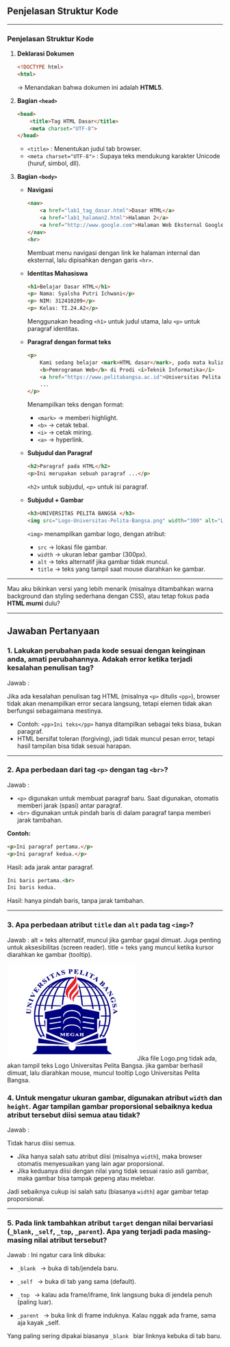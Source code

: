 

## Penjelasan Struktur Kode

---

###  Penjelasan Struktur Kode

1. **Deklarasi Dokumen**

   ```html
   <!DOCTYPE html>
   <html>
   ```

   → Menandakan bahwa dokumen ini adalah **HTML5**.

2. **Bagian `<head>`**

   ```html
   <head>
       <title>Tag HTML Dasar</title>
       <meta charset="UTF-8">
   </head>
   ```

   * `<title>` : Menentukan judul tab browser.
   * `<meta charset="UTF-8">` : Supaya teks mendukung karakter Unicode (huruf, simbol, dll).

3. **Bagian `<body>`**

   * **Navigasi**

     ```html
     <nav> 
         <a href="lab1_tag_dasar.html">Dasar HTML</a> 
         <a href="lab1_halaman2.html">Halaman 2</a> 
         <a href="http://www.google.com">Halaman Web Eksternal Google</a> 
     </nav> 
     <hr>
     ```

      Membuat menu navigasi dengan link ke halaman internal dan eksternal, lalu dipisahkan dengan garis `<hr>`.

   * **Identitas Mahasiswa**

     ```html
     <h1>Belajar Dasar HTML</h1>
     <p> Nama: Syalsha Putri Ichwani</p>
     <p> NIM: 312410209</p>
     <p> Kelas: TI.24.A2</p>
     ```

      Menggunakan heading `<h1>` untuk judul utama, lalu `<p>` untuk paragraf identitas.

   * **Paragraf dengan format teks**

     ```html
     <p> 
         Kami sedang belajar <mark>HTML dasar</mark>, pada mata kuliah 
         <b>Pemrograman Web</b> di Prodi <i>Teknik Informatika</i> 
         <a href="https://www.pelitabangsa.ac.id">Universitas Pelita Bangsa</a>. 
         ...
     </p>
     ```

      Menampilkan teks dengan format:

     * `<mark>` → memberi highlight.
     * `<b>` → cetak tebal.
     * `<i>` → cetak miring.
     * `<a>` → hyperlink.

   * **Subjudul dan Paragraf**

     ```html
     <h2>Paragraf pada HTML</h2>
     <p>Ini merupakan sebuah paragraf ...</p>
     ```

      `<h2>` untuk subjudul, `<p>` untuk isi paragraf.

   * **Subjudul + Gambar**

     ```html
     <h3>UNIVERSITAS PELITA BANGSA </h3>
     <img src="Logo-Universitas-Pelita-Bangsa.png" width="300" alt="Logo Universitas Pelita Bangsa.png" title="Logo Universitas Pelita Bangsa">
     ```

      `<img>` menampilkan gambar logo, dengan atribut:

     * `src` → lokasi file gambar.
     * `width` → ukuran lebar gambar (300px).
     * `alt` → teks alternatif jika gambar tidak muncul.
     * `title` → teks yang tampil saat mouse diarahkan ke gambar.



---

Mau aku bikinkan versi yang lebih menarik (misalnya ditambahkan warna background dan styling sederhana dengan CSS), atau tetap fokus pada **HTML murni** dulu?


---




## Jawaban Pertanyaan

### 1. Lakukan perubahan pada kode sesuai dengan keinginan anda, amati perubahannya. Adakah error ketika terjadi kesalahan penulisan tag?
Jawab :

Jika ada kesalahan penulisan tag HTML (misalnya `<p>` ditulis `<pp>`), browser tidak akan menampilkan error secara langsung, tetapi elemen tidak akan berfungsi sebagaimana mestinya.  
* Contoh: `<pp>Ini teks</pp>` hanya ditampilkan sebagai teks biasa, bukan paragraf.  
* HTML bersifat toleran (forgiving), jadi tidak muncul pesan error, tetapi hasil tampilan bisa tidak sesuai harapan.

---

### 2. Apa perbedaan dari tag `<p>` dengan tag `<br>`?
Jawab :

- `<p>` digunakan untuk membuat paragraf baru. Saat digunakan, otomatis memberi jarak (spasi) antar paragraf.  
- `<br>` digunakan untuk pindah baris di dalam paragraf tanpa memberi jarak tambahan.

**Contoh:**
```html
<p>Ini paragraf pertama.</p>
<p>Ini paragraf kedua.</p>
```
Hasil: ada jarak antar paragraf.

```html
Ini baris pertama.<br>
Ini baris kedua.
```
Hasil: hanya pindah baris, tanpa jarak tambahan.

---

### 3. Apa perbedaan atribut `title` dan `alt` pada tag `<img>`?
Jawab : alt = teks alternatif, muncul jika gambar gagal dimuat. Juga penting untuk aksesibilitas (screen reader).
title = teks yang muncul ketika kursor diarahkan ke gambar (tooltip).

<img src="Logo-Universitas-Pelita-Bangsa.png" width="300" alt="Logo Universitas Pelita Bangsa.png" title="Logo Universitas Pelita Bangsa">
Jika file Logo.png tidak ada, akan tampil teks Logo Universitas Pelita Bangsa. jika gambar berhasil dimuat, lalu diarahkan mouse, muncul tooltip Logo Universitas Pelita Bangsa.

### 4. Untuk mengatur ukuran gambar, digunakan atribut `width` dan `height`. Agar tampilan gambar proporsional sebaiknya kedua atribut tersebut diisi semua atau tidak?
Jawab :

Tidak harus diisi semua.

* Jika hanya salah satu atribut diisi (misalnya `width`), maka browser otomatis menyesuaikan yang lain agar proporsional.
* Jika keduanya diisi dengan nilai yang tidak sesuai rasio asli gambar, maka gambar bisa tampak gepeng atau melebar.

Jadi sebaiknya cukup isi salah satu (biasanya `width`) agar gambar tetap proporsional.

---
### 5. Pada link tambahkan atribut `target` dengan nilai bervariasi (`_blank`, `_self`, `_top`, `_parent`). Apa yang terjadi pada masing-masing nilai atribut tersebut?
Jawab :
Ini ngatur cara link dibuka:

* `_blank ` → buka di tab/jendela baru.

* `_self ` → buka di tab yang sama (default).

* `_top ` → kalau ada frame/iframe, link langsung buka di jendela penuh (paling luar).

* `_parent ` → buka link di frame induknya. Kalau nggak ada frame, sama aja kayak _self.

Yang paling sering dipakai biasanya  `_blank ` biar linknya kebuka di tab baru.


